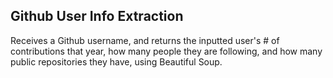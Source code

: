 ## **Github User Info Extraction**

Receives a Github username, and returns the inputted user's # of contributions that year, how many people they are following, and how many public repositories they have, using Beautiful Soup.
